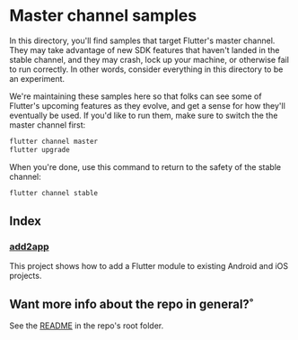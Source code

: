 # Master channel samples

In this directory, you'll find samples that target Flutter's master channel.
They may take advantage of new SDK features that haven't landed in the
stable channel, and they may crash, lock up your machine, or otherwise fail to
run correctly. In other words, consider everything in this directory to be an
experiment. 

We're maintaining these samples here so that folks can see some of Flutter's
upcoming features as they evolve, and get a sense for how they'll eventually
be used. If you'd like to run them, make sure to switch the the master channel
first:

```bash
flutter channel master
flutter upgrade
```

When you're done, use this command to return to the safety of the stable
channel:

```bash
flutter channel stable
```

## Index

### [add2app](add2app)

This project shows how to add a Flutter module to existing Android and iOS
projects. 

## Want more info about the repo in general?˚

See the [README](../README.md) in the repo's root folder.

